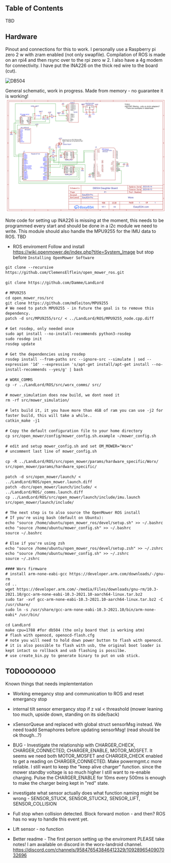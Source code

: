 ## Table of Contents

TBD


## Hardware
Pinout and connections for this to work. I personally use a Raspberry pi zero 2 w with zram enabled (not only swapfile). Compilation of ROS is made on an rpi4 and then rsync over to the rpi zero w 2.
I also have a 4g modem for connectivity. I have put the INA226 on the thick red wire to the board (cut).

![DB504](Worx_db504_pcb.png)

General schematic, work in progress. Made from memory - no guarantee it is working!
![Schematic](Worx_db504_schematic.png)

Note code for setting up INA226 is missing at the moment, this needs to be programmed every start and should be done in a i2c module we need to write. This module should also handle the MPU9255 for the IMU data to ROS. TBD


* ROS enviroment
Follow and install https://wiki.openmower.de/index.php?title=System_Image but stop before `Installing OpenMower Software`
```
git clone --recursive https://github.com/ClemensElflein/open_mower_ros.git

git clone https://github.com/Damme/LandLord

# MPU9255
cd open_mower_ros/src
git clone https://github.com/mdleiton/MPU9255
# We need to patch MPU9255 - in future the goal is to remove this dependency.
patch -d src/MPU9255/src/ < ../LandLord/ROS/MPU9255_node.cpp.diff

# Get rosdep, only needed once
sudo apt install --no-install-recommends python3-rosdep
sudo rosdep init
rosdep update

# Get the dependencies using rosdep
rosdep install --from-paths src --ignore-src --simulate | sed --expression '1d' --expression 's/apt-get install/apt-get install --no-install-recommends --yes/g' | bash

# WORX_COMMS
cp -r ../LandLord/ROS/src/worx_comms/ src/

# mower_simulation does now build, we dont need it
rm -rf src/mower_simulation/

# lets build it, it you have more than 4GB of ram you can use -j2 for faster build, this will take a while..
catkin_make -j1

# Copy the default configuration file to your home directory
cp src/open_mower/config/mower_config.sh.example ~/mower_config.sh

# edit and setup mower_config.sh and set OM_MOWER="Worx"
# uncomment last line of mower_config.sh 

cp -R ../LandLord/ROS/src/open_mower/params/hardware_specific/Worx/ src/open_mower/params/hardware_specific/

patch -d src/open_mower/launch/ < ../LandLord/ROS/open_mower.launch.diff
patch -dsrc/open_mower/launch/include/ < ../LandLord/ROS/_comms.launch.diff
cp ../LandLord/ROS/src/open_mower/launch/include/imu.launch src/open_mower/launch/include/

# The next step is to also source the OpenMower ROS install
# If you're using bash (default on Ubuntu):
echo "source /home/ubuntu/open_mower_ros/devel/setup.sh" >> ~/.bashrc
echo "source /home/ubuntu/mower_config.sh" >> ~/.bashrc
source ~/.bashrc

# Else if you're using zsh
echo "source /home/ubuntu/open_mower_ros/devel/setup.zsh" >> ~/.zshrc
echo "source /home/ubuntu/mower_config.sh" >> ~/.zshrc
source ~/.zshrc

#### Worx firmware
# install arm-none-eabi-gcc https://developer.arm.com/downloads/-/gnu-rm
cd ..
wget https://developer.arm.com/-/media/Files/downloads/gnu-rm/10.3-2021.10/gcc-arm-none-eabi-10.3-2021.10-aarch64-linux.tar.bz2
sudo tar -xvf gcc-arm-none-eabi-10.3-2021.10-aarch64-linux.tar.bz2 -C /usr/share/
sudo ln -s /usr/share/gcc-arm-none-eabi-10.3-2021.10/bin/arm-none-eabi* /usr/bin/

cd LandLord
make cpu=1788 #for db504 (the only board that is working atm)
# flash with openocd, openocd-flash.cfg
# note you will need to hold down power button to flash with openocd.
# it is also possible to flash with usb, the original boot loader is kept intact so rollback and usb flashing is possilbe.
# use create_bin.py to generate binary to put on usb stick.
```


## TODOOOOOOO
Known things that needs implemtentation
* Working emegancy stop and communication to ROS and reset emergancy stop
* internal tilt sensor emergancy stop if z val < threashold (mower leaning too much, upside down, standing on its side/back)

* xSensorQueue and replaced with global struct sensorMsg instead. We need toadd Semaphores before updating sensorMsg! (read should be ok though...?)

* BUG - Investigate the relationship with CHARGER_CHECK, CHARGER_CONNECTED, CHARGER_ENABLE, MOTOR_MOSFET. It seems we need both MOTOR_MOSFET and CHARGER_CHECK enabled to get a reading on CHARGER_CONNECTED. Make powermgmt.c more reliable. I still want to keep the "keep alive charger" function. since the mower standby voltage is so much higher I still want to re-enable charging. Pulse the CHARGER_ENABLE for 10ms every 500ms is enough to make the charger being kept in "red" state.

* investigate what sensor actually does what function naming might be wrong - SENSOR_STUCK, SENSOR_STUCK2, SENSOR_LIFT, SENSOR_COLLISION
* Full stop when collision detected. Block forward motion - and then? ROS has no way to handle this event yet.
* Lift sensor - no function

* Better readme - The first person setting up the enviroment PLEASE take notes! I am available on discord in the worx-landroid channel. https://discord.com/channels/958476543846412329/1092896540907032696